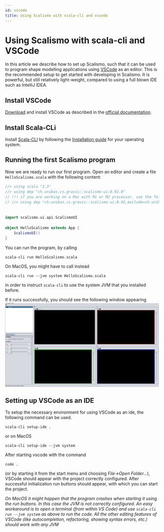 ```yaml
---
id: vscode
title: Using Scalismo with scala-cli and vscode 
---
```


# Using Scalismo with scala-cli and VSCode

In this article we describe how to set up Scalismo, such that it can be used to program shape modelling applications using [VSCode](https://code.visualstudio.com/) as an editor.
This is the recommended setup to get started with developing in Scalismo. It is powerful, but still relatively light-weight, compared to using a full blown IDE such as IntelliJ IDEA.

## Install VSCode

[Download](https://code.visualstudio.com/Download) and install VSCode as described
in the [official documentation](https://code.visualstudio.com/docs/setup/setup-overview).


## Install Scala-CLi
Install [Scala-CLI](https://scala-cli.virtuslab.org/) by following the 
[Installation guide](https://scala-cli.virtuslab.org/install) for your operating system. 


## Running the first Scalismo program

Now we are ready to run our first program. 
Open an editor and create a file ```HelloScalismo.scala``` with the following content:
```scala
//> using scala "3.3"
//> using dep "ch.unibas.cs.gravis::scalismo-ui:0.92.0"
// !!! if you are working on a Mac with M1 or M2 processor, use the following import instead !!!
// //> using dep "ch.unibas.cs.gravis::scalismo-ui:0.92,exclude=ch.unibas.cs.gravis%vtkjavanativesmacosimpl"


import scalismo.ui.api.ScalismoUI

object HelloScalismo extends App {
    ScalismoUI()
}
```

You can run the program, by calling 
```
scala-cli run HelloScalismo.scala
```

On MacOS, you might have to call instead 
```
scala-cli run --jvm system HelloScalismo.scala
```
in order to instruct `scala-cli` to use the system JVM that you installed before. 

If it runs successfully, you should see the following window appearing
![scalismo-ui](images/scalismo-ui-empty.png)



## Setting up VSCode as an IDE

To setup the necessary environment for using VSCode as an ide, the following command can be used. 
```
scala-cli setup-ide .
```
or on MacOS
```
scala-cli setup-ide --jvm system 
```

After starting vscode with the command 
```
code . 
```
(or by starting it from the start menu and choosing *File->Open Folder...*), 
VSCode should appear with the project correctly configured. 
After successful initialization run buttons should appear, with which you can start 
the project.

*On MacOS it might happen that the program crashes when starting it using the run 
buttons. In this case the JVM is not correctly configured. An easy workaround is 
to open a terminal (from within VS Code) and use 
```scala-cli run --jvm system``` as above to run the code. All the other editing features of VSCode (like autocompletion, refactoring, showing syntax errors, etc.) should work with any JVM*